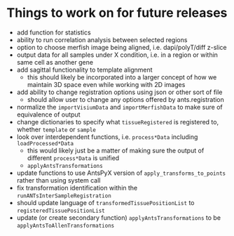 # Things to work on for future releases
- add function for statistics
- ability to run correlation analysis between selected regions
- option to choose merfish image being aligned, i.e. dapi/polyT/diff z-slice
- output data for all samples under X condition, i.e. in a region or within same cell as another gene
- add sagittal functionality to template alignment
  - this should likely be incorporated into a larger concept of how we maintain 3D space even while working with 2D images
- add ability to change registration options using json or other sort of file
  - should allow user to change any options offered by ants.registration
- normalize the `importVisiumData` and `importMerfishData` to make sure of equivalence of output
- change dictionaries to specify what `tissueRegistered` is registered to, whether `template` or `sample`
- look over interdependent functions, i.e. `process*Data` including `loadProcessed*Data`
  - this would likely just be a matter of making sure the output of different `process*Data` is unified
  - `applyAntsTransformations` 
- update functions to use AntsPyX version of `apply_transforms_to_points` rather than using system call
- fix transformation identification within the `runANTsInterSampleRegistration`
- should update language of `transformedTissuePositionList` to `registeredTissuePositionList`
- update (or create secondary function) `applyAntsTransformations` to be `applyAntsToAllenTransformations`